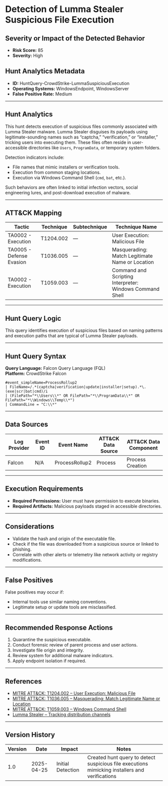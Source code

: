 
# Detection of Lumma Stealer Suspicious File Execution

## Severity or Impact of the Detected Behavior
- **Risk Score:** 85
- **Severity:** High

## Hunt Analytics Metadata

- **ID:** HuntQuery-CrowdStrike-LummaSuspiciousExecution
- **Operating Systems:** WindowsEndpoint, WindowsServer
- **False Positive Rate:** Medium

---

## Hunt Analytics

This hunt detects execution of suspicious files commonly associated with Lumma Stealer malware. Lumma Stealer disguises its payloads using legitimate-sounding names such as “captcha,” “verification,” or “installer,” tricking users into executing them. These files often reside in user-accessible directories like `Users`, `ProgramData`, or temporary system folders.

Detection indicators include:

- File names that mimic installers or verification tools.
- Execution from common staging locations.
- Execution via Windows Command Shell (`cmd`, `bat`, etc.).

Such behaviors are often linked to initial infection vectors, social engineering lures, and post-download execution of malware.

---

## ATT&CK Mapping

| Tactic                        | Technique  | Subtechnique | Technique Name                                          |
|------------------------------|------------|---------------|---------------------------------------------------------|
| TA0002 - Execution            | T1204.002 | —             | User Execution: Malicious File                          |
| TA0005 - Defense Evasion      | T1036.005 | —             | Masquerading: Match Legitimate Name or Location         |
| TA0002 - Execution            | T1059.003 | —             | Command and Scripting Interpreter: Windows Command Shell |

---

## Hunt Query Logic

This query identifies execution of suspicious files based on naming patterns and execution paths that are typical of Lumma Stealer payloads.

---

## Hunt Query Syntax

**Query Language:** Falcon Query Language (FQL)  
**Platform:** CrowdStrike Falcon

```fql
#event_simpleName=ProcessRollup2 
| FileName=/.*(captcha|verification|update|installer|setup).*\.(exe|scr|bat|cmd)/i       
| (FilePath="*\\Users\\*" OR FilePath="*\\ProgramData\\*" OR FilePath="*\\Windows\\Temp\\*")   
| CommandLine = "C:\\*" 
```

---

## Data Sources

| Log Provider | Event ID | Event Name       | ATT&CK Data Source  | ATT&CK Data Component  |
|--------------|----------|------------------|---------------------|------------------------|
| Falcon       | N/A      | ProcessRollup2   | Process             | Process Creation       |

---

## Execution Requirements

- **Required Permissions:** User must have permission to execute binaries.
- **Required Artifacts:** Malicious payloads staged in accessible directories.

---

## Considerations

- Validate the hash and origin of the executable file.
- Check if the file was downloaded from a suspicious source or linked to phishing.
- Correlate with other alerts or telemetry like network activity or registry modifications.

---

## False Positives

False positives may occur if:

- Internal tools use similar naming conventions.
- Legitimate setup or update tools are misclassified.

---

## Recommended Response Actions

1. Quarantine the suspicious executable.
2. Conduct forensic review of parent process and user actions.
3. Investigate file origin and integrity.
4. Review system for additional malware indicators.
5. Apply endpoint isolation if required.

---

## References

- [MITRE ATT&CK: T1204.002 – User Execution: Malicious File](https://attack.mitre.org/techniques/T1204/002/)
- [MITRE ATT&CK: T1036.005 – Masquerading: Match Legitimate Name or Location](https://attack.mitre.org/techniques/T1036/005/)
- [MITRE ATT&CK: T1059.003 – Windows Command Shell](https://attack.mitre.org/techniques/T1059/003/)
- [Lumma Stealer – Tracking distribution channels](https://securelist.com/lumma-fake-captcha-attacks-analysis/116274/)

---

## Version History

| Version | Date       | Impact            | Notes                                                                                      |
|---------|------------|-------------------|--------------------------------------------------------------------------------------------|
| 1.0     | 2025-04-25 | Initial Detection | Created hunt query to detect suspicious file executions mimicking installers and verifications |
